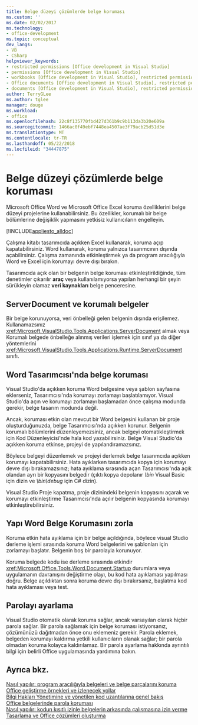 ```yaml
---
title: Belge düzeyi çözümlerde belge koruması
ms.custom: ''
ms.date: 02/02/2017
ms.technology:
- office-development
ms.topic: conceptual
dev_langs:
- VB
- CSharp
helpviewer_keywords:
- restricted permissions [Office development in Visual Studio]
- permissions [Office development in Visual Studio]
- workbooks [Office development in Visual Studio], restricted permissions
- Office documents [Office development in Visual Studio], restricted permissions
- documents [Office development in Visual Studio], restricted permissions
author: TerryGLee
ms.author: tglee
manager: douge
ms.workload:
- office
ms.openlocfilehash: 22c8f135770fbd427d361b9c9b113da3b20e609a
ms.sourcegitcommit: 1466ac0f49ebf7448ea4507ae3f79acb25d51d3e
ms.translationtype: MT
ms.contentlocale: tr-TR
ms.lasthandoff: 05/22/2018
ms.locfileid: "34447875"
---
```

# <a name="document-protection-in-document-level-solutions"></a>Belge düzeyi çözümlerde belge koruması
  Microsoft Office Word ve Microsoft Office Excel koruma özelliklerini belge düzeyi projelerine kullanabilirsiniz. Bu özellikler, korumalı bir belge bölümlerine değişiklik yapmasını yetkisiz kullanıcıların engelleyin.  
  
 [!INCLUDE[appliesto_alldoc](../vsto/includes/appliesto-alldoc-md.md)]  
  
 Çalışma kitabı tasarımcıda açıkken Excel kullanarak, koruma açıp kapatabilirsiniz. Word kullanarak, koruma yalnızca tasarımcının dışında açabilirsiniz. Çalışma zamanında etkinleştirmek ya da program aracılığıyla Word ve Excel için korumayı devre dışı bırakın.  
  
 Tasarımcıda açık olan bir belgenin belge koruması etkinleştirildiğinde, tüm denetimler çıkarılır **araç** veya kullanılamıyorsa yapılan herhangi bir şeyin sürükleyin olamaz **veri kaynakları** belge penceresine.  
  
## <a name="serverdocument-and-protected-documents"></a>ServerDocument ve korumalı belgeler  
 Bir belge korunuyorsa, veri önbelleği gelen belgenin dışında erişilemez. Kullanamazsınız <xref:Microsoft.VisualStudio.Tools.Applications.ServerDocument> almak veya Korumalı belgede önbelleğe alınmış verileri işlemek için sınıf ya da diğer yöntemlerini <xref:Microsoft.VisualStudio.Tools.Applications.Runtime.ServerDocument> sınıfı.  
  
## <a name="word-document-protection-in-the-designer"></a>Word Tasarımcısı'nda belge koruması  
 Visual Studio'da açıkken koruma Word belgesine veya şablon sayfasına eklerseniz, Tasarımcısı'nda korumayı zorlamayı başlatılamıyor. Visual Studio'da açın ve korumayı zorlamayı başlamadan önce çalışma modunda gerekir, belge tasarım modunda değil.  
  
 Ancak, koruması etkin olan mevcut bir Word belgesini kullanan bir proje oluşturduğunuzda, belge Tasarımcısı'nda açıkken korunur. Belgenin korumalı bölümlerini düzenleyemezsiniz, ancak belgeyi otomatikleştirmek için Kod Düzenleyicisi'nde hala kod yazabilirsiniz. Belge Visual Studio'da açıkken koruma etkinse, projeyi de yapılandıramazsınız.  
  
 Böylece belgeyi düzenlemek ve projeyi derlemek belge tasarımcıda açıkken korumayı kapatabilirsiniz. Hata ayıklarken tasarımcıda kopya için korumayı devre dışı bırakamazsınız; hata ayıklama sırasında açan Tasarımcısı'nda açık olandan ayrı bir kopyasını belgedir (çıktı kopya depolanır *\bin* Visual Basic için dizin ve *\bin\debug* için C# dizin).  
  
 Visual Studio Proje kapatma, proje dizinindeki belgenin kopyasını açarak ve korumayı etkinleştirme Tasarımcısı'nda açılır belgenin kopyasında korumayı etkinleştirebilirsiniz.  
  
## <a name="enforce-word-document-protection-on-build"></a>Yapı Word Belge Korumasını zorla  
 Koruma etkin hata ayıklama için bir belge açıldığında, böylece visual Studio derleme işlemi sırasında koruma Word belgelerini ve şablonları için zorlamayı başlatır. Belgenin boş bir parolayla korunuyor.  
  
 Koruma belgede kodu ise derleme sırasında etkindir <xref:Microsoft.Office.Tools.Word.Document.Startup> durumlara veya uygulamanın davranışını değiştirme olayı, bu kod hata ayıklaması yapılması doğru. Belge açıldıktan sonra koruma devre dışı bırakırsanız, başlatma kod hata ayıklaması veya test.  
  
## <a name="setting-the-password"></a>Parolayı ayarlama  
 Visual Studio otomatik olarak koruma sağlar, ancak varsayılan olarak hiçbir parola sağlar. Bir parola sağlamak için belge koruması istiyorsanız, çözümünüzü dağıtmadan önce onu eklemeniz gerekir. Parola eklemek, belgeden korumayı kaldırma yetkili kullanıcıların olanak sağlar; bir parola olmadan koruma kolayca kaldırılamaz. Bir parola ayarlama hakkında ayrıntılı bilgi için belirli Office uygulamasında yardımına bakın.  
  
## <a name="see-also"></a>Ayrıca bkz.  
 [Nasıl yapılır: program aracılığıyla belgeleri ve belge parçalarını koruma](../vsto/how-to-programmatically-protect-documents-and-parts-of-documents.md)   
 [Office geliştirme örnekleri ve izlenecek yollar](../vsto/office-development-samples-and-walkthroughs.md)   
 [Bilgi Hakları Yönetimine ve yönetilen kod uzantılarına genel bakış](../vsto/information-rights-management-and-managed-code-extensions-overview.md)   
 [Office belgelerinde parola koruması](../vsto/password-protection-on-office-documents.md)   
 [Nasıl yapılır: kodun kısıtlı izinle belgelerin arkasında çalışmasına izin verme](../vsto/how-to-permit-code-to-run-behind-documents-with-restricted-permissions.md)   
 [Tasarlama ve Office çözümleri oluşturma](../vsto/designing-and-creating-office-solutions.md)  
  
  